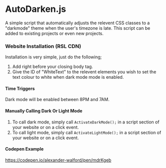 # AutoDarken.js
A simple script that automatically adjusts the relevent CSS classes to a "darkmode" theme when the user's timezone is late. This script can be added to existing projects or even new projects. 

### Website Installation (RSL CDN)
Installation is very simple, just do the following;
1. Add <code><script src="https://renovatesoftware.com:140/js/AutoDarken.js"></script></code> right before your closing body tag.
2. Give the ID of "WhiteText" to the relevent elements you wish to set the text colour to white when dark mode mode is enabled. 

#### Time Triggers
Dark mode will be enabled between 8PM and 7AM.

#### Manually Calling Dark Or Light Mode
1. To call dark mode, simply call <code>ActivateDarkMode();</code> in a script section of your website or on a click event.
2. To call light mode, simply call <code>ActivateLightMode();</code> in a script section of your website or on a click event.

#### Codepen Example
https://codepen.io/alexander-walford/pen/mdrKgeb
